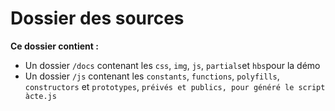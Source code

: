 # Dossier des sources

**Ce dossier contient :**

-   Un dossier `/docs` contenant les `css`, `img`, `js`, `partials`et `hbs`pour la démo
-   Un dossier `/js` contenant les `constants`, `functions`, `polyfills`, `constructors` et `prototypes`, `préivés et publics, pour généré le script àcte.js`
